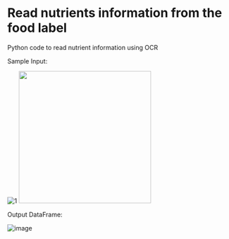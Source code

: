# Read nutrients information from the food label
Python code to read nutrient information using OCR


Sample Input:

![1](https://github.com/rishikeshsreehari/food-label-ocr-python/assets/14956650/a26d58da-b5bc-4a2f-8d10-413bd6219997)
<img src="https://github.com/rishikeshsreehari/food-label-ocr-python/assets/14956650/a26d58da-b5bc-4a2f-8d10-413bd6219997" width="300">



Output DataFrame:

![image](https://github.com/rishikeshsreehari/food-label-ocr-python/assets/14956650/65721b23-d2cb-4983-9460-a5ffae44ed7e)
